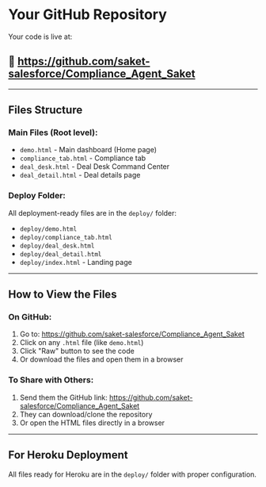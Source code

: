 # Your GitHub Repository

Your code is live at:
## 🔗 https://github.com/saket-salesforce/Compliance_Agent_Saket

---

## Files Structure

### Main Files (Root level):
- `demo.html` - Main dashboard (Home page)
- `compliance_tab.html` - Compliance tab
- `deal_desk.html` - Deal Desk Command Center  
- `deal_detail.html` - Deal details page

### Deploy Folder:
All deployment-ready files are in the `deploy/` folder:
- `deploy/demo.html`
- `deploy/compliance_tab.html`
- `deploy/deal_desk.html`
- `deploy/deal_detail.html`
- `deploy/index.html` - Landing page

---

## How to View the Files

### On GitHub:
1. Go to: https://github.com/saket-salesforce/Compliance_Agent_Saket
2. Click on any `.html` file (like `demo.html`)
3. Click "Raw" button to see the code
4. Or download the files and open them in a browser

### To Share with Others:
1. Send them the GitHub link: https://github.com/saket-salesforce/Compliance_Agent_Saket
2. They can download/clone the repository
3. Or open the HTML files directly in a browser

---

## For Heroku Deployment

All files ready for Heroku are in the `deploy/` folder with proper configuration.

